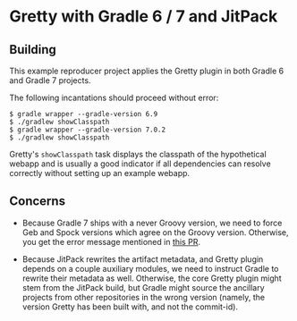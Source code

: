 # Gretty with Gradle 6 / 7 and JitPack

## Building

This example reproducer project applies the Gretty plugin in both Gradle 6 and Gradle 7 projects.

The following incantations should proceed without error:

```
$ gradle wrapper --gradle-version 6.9
$ ./gradlew showClasspath
$ gradle wrapper --gradle-version 7.0.2
$ ./gradlew showClasspath
```

Gretty's `showClasspath` task displays the classpath of the hypothetical webapp and is usually a good indicator if all dependencies can resolve correctly without setting up an example webapp.

## Concerns

- Because Gradle 7 ships with a never Groovy version, we need to force Geb and Spock versions which agree on the Groovy version. Otherwise, you get the error message mentioned in [this PR](https://github.com/gretty-gradle-plugin/gretty/pull/230#issue-659125035).

- Because JitPack rewrites the artifact metadata, and Gretty plugin depends on a couple auxiliary modules, we need to instruct Gradle to rewrite their metadata as well. Otherwise, the core Gretty plugin might stem from the JitPack build, but Gradle might source the ancillary projects from other repositories in the wrong version (namely, the version Gretty has been built with, and not the commit-id).
